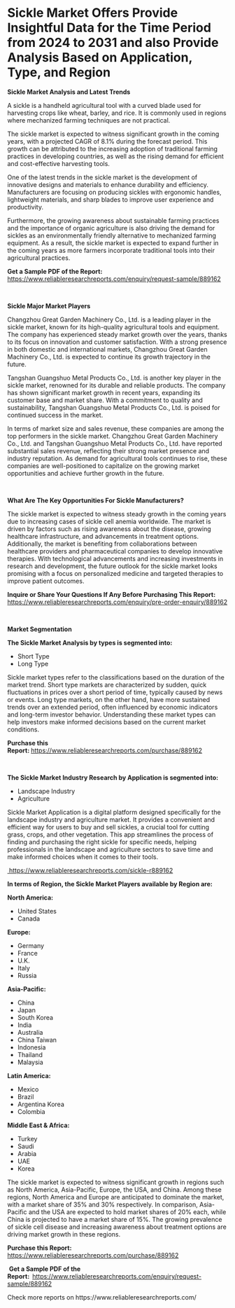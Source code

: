 <p><h1>Sickle Market Offers Provide Insightful Data for the Time Period from 2024 to 2031 and also Provide Analysis Based on Application, Type, and Region</h1></p><p><strong>Sickle Market Analysis and Latest Trends</strong></p>
<p><p>A sickle is a handheld agricultural tool with a curved blade used for harvesting crops like wheat, barley, and rice. It is commonly used in regions where mechanized farming techniques are not practical.</p><p>The sickle market is expected to witness significant growth in the coming years, with a projected CAGR of 8.1% during the forecast period. This growth can be attributed to the increasing adoption of traditional farming practices in developing countries, as well as the rising demand for efficient and cost-effective harvesting tools.</p><p>One of the latest trends in the sickle market is the development of innovative designs and materials to enhance durability and efficiency. Manufacturers are focusing on producing sickles with ergonomic handles, lightweight materials, and sharp blades to improve user experience and productivity.</p><p>Furthermore, the growing awareness about sustainable farming practices and the importance of organic agriculture is also driving the demand for sickles as an environmentally friendly alternative to mechanized farming equipment. As a result, the sickle market is expected to expand further in the coming years as more farmers incorporate traditional tools into their agricultural practices.</p></p>
<p><strong>Get a Sample PDF of the Report:&nbsp;</strong> <a href="https://www.reliableresearchreports.com/enquiry/request-sample/889162">https://www.reliableresearchreports.com/enquiry/request-sample/889162</a></p>
<p>&nbsp;</p>
<p><strong>Sickle Major Market Players</strong></p>
<p><p>Changzhou Great Garden Machinery Co., Ltd. is a leading player in the sickle market, known for its high-quality agricultural tools and equipment. The company has experienced steady market growth over the years, thanks to its focus on innovation and customer satisfaction. With a strong presence in both domestic and international markets, Changzhou Great Garden Machinery Co., Ltd. is expected to continue its growth trajectory in the future.</p><p>Tangshan Guangshuo Metal Products Co., Ltd. is another key player in the sickle market, renowned for its durable and reliable products. The company has shown significant market growth in recent years, expanding its customer base and market share. With a commitment to quality and sustainability, Tangshan Guangshuo Metal Products Co., Ltd. is poised for continued success in the market.</p><p>In terms of market size and sales revenue, these companies are among the top performers in the sickle market. Changzhou Great Garden Machinery Co., Ltd. and Tangshan Guangshuo Metal Products Co., Ltd. have reported substantial sales revenue, reflecting their strong market presence and industry reputation. As demand for agricultural tools continues to rise, these companies are well-positioned to capitalize on the growing market opportunities and achieve further growth in the future.</p></p>
<p>&nbsp;</p>
<p><strong>What Are The Key Opportunities For Sickle Manufacturers?</strong></p>
<p><p>The sickle market is expected to witness steady growth in the coming years due to increasing cases of sickle cell anemia worldwide. The market is driven by factors such as rising awareness about the disease, growing healthcare infrastructure, and advancements in treatment options. Additionally, the market is benefiting from collaborations between healthcare providers and pharmaceutical companies to develop innovative therapies. With technological advancements and increasing investments in research and development, the future outlook for the sickle market looks promising with a focus on personalized medicine and targeted therapies to improve patient outcomes.</p></p>
<p><strong>Inquire or Share Your Questions If Any Before Purchasing This Report:</strong> <a href="https://www.reliableresearchreports.com/enquiry/pre-order-enquiry/889162">https://www.reliableresearchreports.com/enquiry/pre-order-enquiry/889162</a></p>
<p>&nbsp;</p>
<p><strong>Market Segmentation</strong></p>
<p><strong>The Sickle Market Analysis by types is segmented into:</strong></p>
<p><ul><li>Short Type</li><li>Long Type</li></ul></p>
<p><p>Sickle market types refer to the classifications based on the duration of the market trend. Short type markets are characterized by sudden, quick fluctuations in prices over a short period of time, typically caused by news or events. Long type markets, on the other hand, have more sustained trends over an extended period, often influenced by economic indicators and long-term investor behavior. Understanding these market types can help investors make informed decisions based on the current market conditions.</p></p>
<p><strong>Purchase this Report:&nbsp;</strong><a href="https://www.reliableresearchreports.com/purchase/889162">https://www.reliableresearchreports.com/purchase/889162</a></p>
<p>&nbsp;</p>
<p><strong>The Sickle Market Industry Research by Application is segmented into:</strong></p>
<p><ul><li>Landscape Industry</li><li>Agriculture</li></ul></p>
<p><p>Sickle Market Application is a digital platform designed specifically for the landscape industry and agriculture market. It provides a convenient and efficient way for users to buy and sell sickles, a crucial tool for cutting grass, crops, and other vegetation. This app streamlines the process of finding and purchasing the right sickle for specific needs, helping professionals in the landscape and agriculture sectors to save time and make informed choices when it comes to their tools.</p></p>
<p><a href="https://www.reliableresearchreports.com/sickle-r889162">&nbsp;https://www.reliableresearchreports.com/sickle-r889162</a></p>
<p><strong>In terms of Region, the Sickle Market Players available by Region are:</strong></p>
<p>
    <p> <strong> North America: </strong>
        <ul>
            <li>United States</li>
            <li>Canada</li>
        </ul>
        </p> 
    <p> <strong> Europe: </strong>
        <ul>
            <li>Germany</li>
            <li>France</li>
            <li>U.K.</li>
            <li>Italy</li>
            <li>Russia</li>
        </ul>
        </p> 
    <p> <strong> Asia-Pacific: </strong>
        <ul>
            <li>China</li>
            <li>Japan</li>
            <li>South Korea</li>
            <li>India</li>
            <li>Australia</li>
            <li>China Taiwan</li>
            <li>Indonesia</li>
            <li>Thailand</li>
            <li>Malaysia</li>
        </ul>
        </p> 
    <p> <strong> Latin America: </strong>
        <ul>
            <li>Mexico</li>
            <li>Brazil</li>
            <li>Argentina Korea</li>
            <li>Colombia</li>
        </ul>
        </p> 
    <p> <strong> Middle East & Africa: </strong>
        <ul>
            <li>Turkey</li>
            <li>Saudi</li>
            <li>Arabia</li>
            <li>UAE</li>
            <li>Korea</li>
        </ul>
    </p>
    </p>
<p><p>The sickle market is expected to witness significant growth in regions such as North America, Asia-Pacific, Europe, the USA, and China. Among these regions, North America and Europe are anticipated to dominate the market, with a market share of 35% and 30% respectively. In comparison, Asia-Pacific and the USA are expected to hold market shares of 20% each, while China is projected to have a market share of 15%. The growing prevalence of sickle cell disease and increasing awareness about treatment options are driving market growth in these regions.</p></p>
<p><strong>Purchase this Report: </strong><a href="https://www.reliableresearchreports.com/purchase/889162">https://www.reliableresearchreports.com/purchase/889162</a></p>
<p>&nbsp;<strong>Get a Sample PDF of the Report:&nbsp;&nbsp;</strong><a href="https://www.reliableresearchreports.com/enquiry/request-sample/889162">https://www.reliableresearchreports.com/enquiry/request-sample/889162</a></p>
<p><strong></strong></p>
<p>Check more reports on https://www.reliableresearchreports.com/</p>